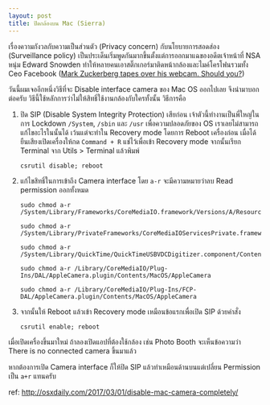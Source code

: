 ```yaml
---
layout: post
title: ปิดกล้องบน Mac (Sierra)
---
```


เรื่องความกังวลกับความเป็นส่วนตัว (Privacy concern) กับนโยบายการสอดส่อง (Surveillance policy) เป็นประเด็นเริ่มพูดกันมากขึ้นตั้งแต่การออกมาแฉของอดีตเจ้าหน้าที่ NSA หนุ่ม Edward Snowden ทำให้หลายคนเอาสติ๊กเกอร์มาติดหน้ากล้องและไมค์โครโฟนรวมทั้ง Ceo Facebook ([Mark Zuckerberg tapes over his webcam. Should you?](https://www.theguardian.com/technology/2016/jun/22/mark-zuckerberg-tape-webcam-microphone-facebook))

วันนี้ผมเจออีกหนึ่งวิธีที่จะ Disable interface camera ของ Mac OS ออกไปเลย จึงนำมาบอกต่อครับ วิธีนี้ใช้หลักการว่าไม่ให้สิทธิ์ใช้งานกล้องกับใครทั้งนั้น วิธีการคือ

1. ปิด SIP (Disable System Integrity Protection) เสียก่อน เจ้าตัวนี้ทำงานเป็นพี่ใหญ่ในการ Lockdown `/System`, `/sbin` และ `/usr` เพื่อความปลอดภัยของ OS เราเลยไม่สามารถแก้ไขอะไรในนั้นได้ เว้นแต่จะทำใน Recovery mode โดยการ Reboot เครื่องก่อน เมื่อได้ยืนเสียงเปิดเครื่องให้กด `Command + R` แช่ไว้เพื่อเข้า Recovery mode จากนั้นเรียก Terminal จาก Utils > Terminal แล้วพิมพ์

   ```shell
   csrutil disable; reboot
   ```

2. แก้ไขสิทธิ์ในการเข้าถึง Camera interface โดย `a-r` จะมีความหมายว่าลบ Read permission ออกทั้งหมด

   ```shell
   sudo chmod a-r /System/Library/Frameworks/CoreMediaIO.framework/Versions/A/Resources/VDC.plugin/Contents/MacOS/VDC

   sudo chmod a-r /System/Library/PrivateFrameworks/CoreMediaIOServicesPrivate.framework/Versions/A/Resources/AVC.plugin/Contents/MacOS/AVC

   sudo chmod a-r /System/Library/QuickTime/QuickTimeUSBVDCDigitizer.component/Contents/MacOS/QuickTimeUSBVDCDigitizer

   sudo chmod a-r /Library/CoreMediaIO/Plug-Ins/DAL/AppleCamera.plugin/Contents/MacOS/AppleCamera

   sudo chmod a-r /Library/CoreMediaIO/Plug-Ins/FCP-DAL/AppleCamera.plugin/Contents/MacOS/AppleCamera
   ```

3. จากนั้นให้ Reboot แล้วเข้า Recovery mode เหมือนข้อแรกเพื่อเปิด SIP ด้วยคำสั่ง

   ```shell
   csrutil enable; reboot
   ```


เมื่อเปิดเครื่องขึ้นมาใหม่ ถ้าลองเปิดแอปที่ต้องใช้กล้อง เช่น Photo Booth จะเห็นข้อความว่า There is no connected camera ขึ้นมาแล้ว

หากต้องการเปิด Camera interface ก็ให้ปิด SIP แล้วทำเหมือนด้านบนแต่เปลี่ยน Permission เป็น `a+r` แทนครับ

ref: http://osxdaily.com/2017/03/01/disable-mac-camera-completely/